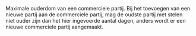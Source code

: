 Maximale ouderdom van een commerciele partij. Bij het toevoegen van een nieuwe partij aan de commerciele partij, mag de oudste partij met stelen niet ouder zijn dan het hier ingevoerde aantal dagen, anders wordt er een nieuwe commerciele partij aangemaakt.